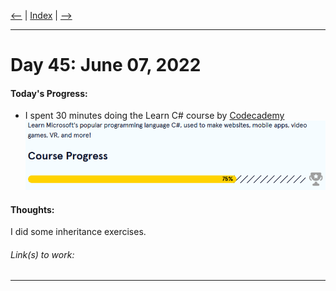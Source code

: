 [<--](../Days/Day44.md) | [Index](../README.md) | [-->](../Days/Day46.md)
____
# Day 45: June 07, 2022
#### Today's Progress:
- I spent 30 minutes doing the Learn C# course by [Codecademy](https://www.codecademy.com/learn/learn-c-sharp)<br>
![CsharpProgress75.png](../Attachments-DOC/CsharpProgress75.png)

#### Thoughts:
I did some inheritance exercises.

###### Link(s) to work:

___
